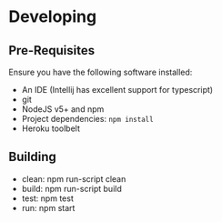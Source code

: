 # Developing

## Pre-Requisites

Ensure you have the following software installed:

* An IDE (Intellij has excellent support for typescript)
* git
* NodeJS v5+ and npm
 * Project dependencies: `npm install`
* Heroku toolbelt

## Building

* clean: npm run-script clean
* build: npm run-script build
* test: npm test
* run: npm start

